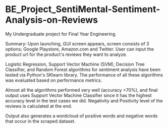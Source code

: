 # BE_Project_SentiMental-Sentiment-Analysis-on-Reviews
My Undergraduate project for Final Year Engineering.

Summary: Upon launching, GUI screen appears, screen consists of 3 options; Google Playstore, Amazon.com and Twitter.
User can input the product url for the product's reviews they want to analyze.

Logistic Regression, Support Vector Machine (SVM), Decision Tree Classifier, and Random Forest algorithms for sentiment analysis have been tested via Python's SKlearn library.
The performance of all these algorithms was evaluated based on performance metrics. 


Almost all the algorithms performed very well (accuracy >70%), and final output uses  Support Vector Machine Classifier since it has the highest accuracy level in the 
test cases we did. Negativity and Positivity level of the reviews is calculated at the end.

Output also generates a wordcloud of positive words and negative words that occur in the scraped dataset.
